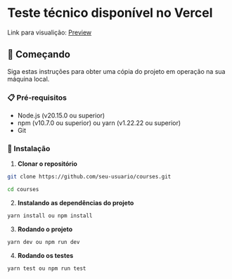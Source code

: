 # Teste técnico disponível no Vercel

Link para visualição: [Preview](https://courses-liart.vercel.app/courses) 

## 🚀 Começando

Siga estas instruções para obter uma cópia do projeto em operação na sua máquina local.

### 📋 Pré-requisitos

- Node.js (v20.15.0 ou superior)
- npm (v10.7.0 ou superior) ou yarn (v1.22.22 ou superior)
- Git 

### 🔧 Instalação

1. **Clonar o repositório**
```bash
git clone https://github.com/seu-usuario/courses.git
```

```bash
cd courses
```

2. **Instalando as dependências do projeto**
```bash
yarn install ou npm install
```

3. **Rodando o projeto**
```bash
yarn dev ou npm run dev
```

4. **Rodando os testes**
```bash
yarn test ou npm run test
````

